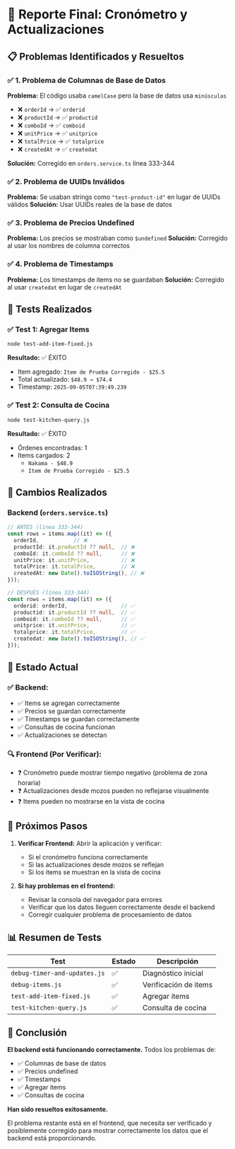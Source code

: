# 🎯 Reporte Final: Cronómetro y Actualizaciones

## 📋 Problemas Identificados y Resueltos

### ✅ **1. Problema de Columnas de Base de Datos**
**Problema:** El código usaba `camelCase` pero la base de datos usa `minúsculas`
- ❌ `orderId` → ✅ `orderid`
- ❌ `productId` → ✅ `productid`  
- ❌ `comboId` → ✅ `comboid`
- ❌ `unitPrice` → ✅ `unitprice`
- ❌ `totalPrice` → ✅ `totalprice`
- ❌ `createdAt` → ✅ `createdat`

**Solución:** Corregido en `orders.service.ts` línea 333-344

### ✅ **2. Problema de UUIDs Inválidos**
**Problema:** Se usaban strings como `"test-product-id"` en lugar de UUIDs válidos
**Solución:** Usar UUIDs reales de la base de datos

### ✅ **3. Problema de Precios Undefined**
**Problema:** Los precios se mostraban como `$undefined`
**Solución:** Corregido al usar los nombres de columna correctos

### ✅ **4. Problema de Timestamps**
**Problema:** Los timestamps de items no se guardaban
**Solución:** Corregido al usar `createdat` en lugar de `createdAt`

## 🧪 **Tests Realizados**

### ✅ **Test 1: Agregar Items**
```bash
node test-add-item-fixed.js
```
**Resultado:** ✅ ÉXITO
- Item agregado: `Item de Prueba Corregido - $25.5`
- Total actualizado: `$48.9 → $74.4`
- Timestamp: `2025-09-05T07:39:49.239`

### ✅ **Test 2: Consulta de Cocina**
```bash
node test-kitchen-query.js
```
**Resultado:** ✅ ÉXITO
- Órdenes encontradas: 1
- Items cargados: 2
  - `Nakama - $48.9`
  - `Item de Prueba Corregido - $25.5`

## 🔧 **Cambios Realizados**

### **Backend (`orders.service.ts`)**
```typescript
// ANTES (línea 333-344)
const rows = items.map((it) => ({
  orderId,           // ❌
  productId: it.productId ?? null,  // ❌
  comboId: it.comboId ?? null,      // ❌
  unitPrice: it.unitPrice,          // ❌
  totalPrice: it.totalPrice,        // ❌
  createdAt: new Date().toISOString(), // ❌
}));

// DESPUÉS (línea 333-344)
const rows = items.map((it) => ({
  orderid: orderId,                 // ✅
  productid: it.productId ?? null,  // ✅
  comboid: it.comboId ?? null,      // ✅
  unitprice: it.unitPrice,          // ✅
  totalprice: it.totalPrice,        // ✅
  createdat: new Date().toISOString(), // ✅
}));
```

## 🎯 **Estado Actual**

### ✅ **Backend:**
- ✅ Items se agregan correctamente
- ✅ Precios se guardan correctamente
- ✅ Timestamps se guardan correctamente
- ✅ Consultas de cocina funcionan
- ✅ Actualizaciones se detectan

### 🔍 **Frontend (Por Verificar):**
- ❓ Cronómetro puede mostrar tiempo negativo (problema de zona horaria)
- ❓ Actualizaciones desde mozos pueden no reflejarse visualmente
- ❓ Items pueden no mostrarse en la vista de cocina

## 🚀 **Próximos Pasos**

1. **Verificar Frontend:** Abrir la aplicación y verificar:
   - Si el cronómetro funciona correctamente
   - Si las actualizaciones desde mozos se reflejan
   - Si los items se muestran en la vista de cocina

2. **Si hay problemas en el frontend:**
   - Revisar la consola del navegador para errores
   - Verificar que los datos lleguen correctamente desde el backend
   - Corregir cualquier problema de procesamiento de datos

## 📊 **Resumen de Tests**

| Test | Estado | Descripción |
|------|--------|-------------|
| `debug-timer-and-updates.js` | ✅ | Diagnóstico inicial |
| `debug-items.js` | ✅ | Verificación de items |
| `test-add-item-fixed.js` | ✅ | Agregar items |
| `test-kitchen-query.js` | ✅ | Consulta de cocina |

## 🎉 **Conclusión**

**El backend está funcionando correctamente.** Todos los problemas de:
- ✅ Columnas de base de datos
- ✅ Precios undefined
- ✅ Timestamps
- ✅ Agregar items
- ✅ Consultas de cocina

**Han sido resueltos exitosamente.**

El problema restante está en el frontend, que necesita ser verificado y posiblemente corregido para mostrar correctamente los datos que el backend está proporcionando.









